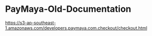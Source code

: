 # PayMaya-Old-Documentation
https://s3-ap-southeast-1.amazonaws.com/developers.paymaya.com.checkout/checkout.html
